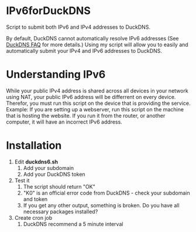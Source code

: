 # IPv6forDuckDNS
Script to submit both IPv6 and IPv4 addresses to DuckDNS.

By default, DuckDNS cannot automatically resolve IPv6 addresses (See [DuckDNS FAQ](https://www.duckdns.org/faqs.jsp) for more details.) Using my script will allow you to easily and automatically submit your IPv4 and IPv6 addresses to DuckDNS.

# Understanding IPv6
While your public IPv4 address is shared across all devices in your network using NAT, your public IPv6 address will be differrent on every device. Therefor, you must run this script on the device that is providing the service. Example: If you are setting up a webserver, run this script on the machine that is hosting the website. If you run it from the router, or another computer, it will have an incorrect IPv6 address.

# Installation
1. Edit **duckdns6.sh**
   1. Add your subdomain
   1. Add your DuckDNS token
1. Test it
   1. The script should return "OK"
   1. "K0" is an official error code from DuckDNS - check your subdomain and token
   1. If you get any other output, something is broken. Do you have all necessary packages installed?
1. Create cron job
   1. DuckDNS recommend a 5 minute interval
